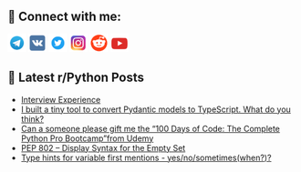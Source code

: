 ## 🔎 Connect with me:
[<img src="https://github.com/bullbesh/bullbesh/blob/main/images/Telegram.png" width="32" height="32" />](https://t.me/bullbesh)
[<img src="https://github.com/bullbesh/bullbesh/blob/main/images/VK.png" width="32" height="32" />](https://vk.com/bullbesh)
[<img src="https://github.com/bullbesh/bullbesh/blob/main/images/Twitter.png" width="32" height="32" />](https://twitter.com/bullbesh1)
[<img src="https://github.com/bullbesh/bullbesh/blob/main/images/Instagram.png" width="32" height="32" />](https://www.instagram.com/bullbesh)
[<img src="https://github.com/bullbesh/bullbesh/blob/main/images/Reddit.png" width="32" height="32" />](https://www.reddit.com/user/bullbesh)
[<img src="https://github.com/bullbesh/bullbesh/blob/main/images/YouTube.png" width="32" height="32" />](https://www.youtube.com/channel/UCtfjRs6uzgq5mfm8S06WTcg)

## 📕 Latest r/Python Posts
<!-- BLOG-POST-LIST:START -->
- [Interview Experience](https://www.reddit.com/r/Python/comments/1mo708p/interview_experience/)
- [I built a tiny tool to convert Pydantic models to TypeScript. What do you think?](https://www.reddit.com/r/Python/comments/1mo20uc/i_built_a_tiny_tool_to_convert_pydantic_models_to/)
- [Can a someone please gift me the “100 Days of Code: The Complete Python Pro Bootcamp”from Udemy](https://www.reddit.com/r/Python/comments/1mo1qfs/can_a_someone_please_gift_me_the_100_days_of_code/)
- [PEP 802 – Display Syntax for the Empty Set](https://www.reddit.com/r/Python/comments/1mnuan1/pep_802_display_syntax_for_the_empty_set/)
- [Type hints for variable first mentions - yes/no/sometimes&lpar;when?&rpar;?](https://www.reddit.com/r/Python/comments/1mntk24/type_hints_for_variable_first_mentions/)
<!-- BLOG-POST-LIST:END -->
